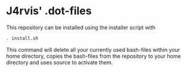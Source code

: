 # J4rvis' .dot-files

This repository can be installed using the installer script with
```sh
. install.sh
```

This command will delete all your currently used bash-files within your home
directory, copies the bash-files from the repository to your home
directory and uses source to activate them.
